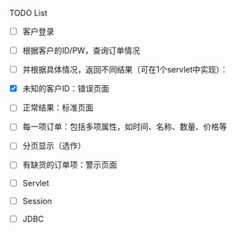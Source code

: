 TODO List

- [ ] 客户登录


- [ ] 根据客户的ID/PW，查询订单情况


- [ ] 并根据具体情况，返回不同结果（可在1个servlet中实现）：


- [x] 未知的客户ID：错误页面


- [ ] 正常结果：标准页面


- [ ] 每一项订单：包括多项属性，如时间、名称、数量、价格等


- [ ] 分页显示（选作）


- [ ] 有缺货的订单项：警示页面
- [ ] Servlet
- [ ] Session
- [ ] JDBC